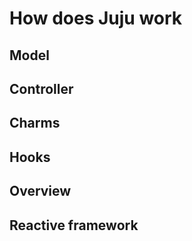 # How does Juju work

## Model
## Controller
## Charms
## Hooks

## Overview

## Reactive framework

